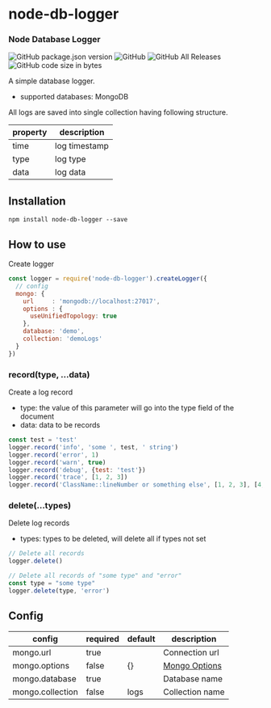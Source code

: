 # node-db-logger

### Node Database Logger

![GitHub package.json version](https://img.shields.io/github/package-json/v/lachezargrigorov/node-db-logger)
![GitHub](https://img.shields.io/github/license/lachezargrigorov/node-db-logger)
![GitHub All Releases](https://img.shields.io/github/downloads/lachezargrigorov/node-db-logger/total)
![GitHub code size in bytes](https://img.shields.io/github/languages/code-size/lachezargrigorov/node-db-logger)

A simple database logger. 

- supported databases: MongoDB

All logs are saved into single collection having following structure. 

| property 	| description   	|
|----------	|---------------	|
| time     	| log timestamp 	|
| type     	| log type      	|
| data      | log data      	|

## Installation

`npm install node-db-logger --save`

## How to use

Create logger

```javascript
const logger = require('node-db-logger').createLogger({
  // config 
  mongo: {
    url     : 'mongodb://localhost:27017',
    options : {
      useUnifiedTopology: true
    },
    database: 'demo',
    collection: 'demoLogs'
  }
})
``` 
 
### record(type, ...data)

Create a log record

- type: the value of this parameter will go into the type field of the document
- data: data to be records   

```javascript
const test = 'test'
logger.record('info', 'some ', test, ' string')
logger.record('error', 1)
logger.record('warn', true)
logger.record('debug', {test: 'test'})
logger.record('trace', [1, 2, 3])
logger.record('ClassName::lineNumber or something else', [1, 2, 3], [4, 5, 6], [7, 8, 9])  
```  

### delete(...types)

Delete log records

- types: types to be deleted, will delete all if types not set

```javascript
// Delete all records
logger.delete() 

// Delete all records of "some type" and "error" 
const type = "some type" 
logger.delete(type, 'error')
```             

## Config

| config           	| required 	| default 	| description     	|
|------------------	|----------	|---------	|-----------------	|
| mongo.url        	| true     	|         	| Connection url  	|
| mongo.options    	| false    	| {}      	| [Mongo Options](https://mongodb.github.io/node-mongodb-native/3.2/api/MongoClient.html)                	|
| mongo.database   	| true     	|         	| Database name   	|
| mongo.collection 	| false    	| logs    	| Collection name 	|   
     


                             
